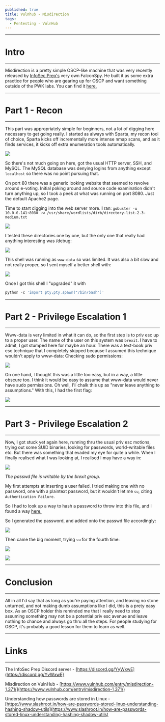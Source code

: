 ```yaml
---
published: true
title: Vulnhub - Misdirection
tags:
  - Pentesting - VulnHub
---
```

-----
# Intro
-----
Misdirection is a pretty simple OSCP-like machine that was very recently released by [InfoSec Prep's](https://discord.gg/YyWxwE) very own FalconSpy. He built it as some extra practice for people who are gearing up for OSCP and want something outside of the PWK labs. You can find it [here.](https://www.vulnhub.com/entry/misdirection-1,371/)

-----
# Part 1 - Recon
-----
This part was appropriately simple for beginners, not a lot of digging here necessary to get going really. I started as always with Sparta, my recon tool of choice, Sparta kicks off incrementally more intense nmap scans, and as it finds services, it kicks off extra enumeration tools automatically.

![]({{site.baseurl}}/assets/images/misdirection/01.png)

So there's not much going on here, got the usual HTTP server, SSH, and MySQL. The MySQL database was denying logins from anything except `localhost` so there was no point pursuing that.

On port 80 there was a generic looking website that seemed to revolve around e-voting. Initial poking around and source code examination didn't turn anything up, so I took a peek at what was running on port 8080. Just the default Apache2 page.

Time to start digging into the web server more. I ran:
`gobuster -u 10.0.0.141:8080 -w /usr/share/wordlists/dirb/directory-list-2.3-medium.txt`

![]({{site.baseurl}}/assets/images/misdirection/02.png)

I tested these directories one by one, but the only one that really had anything interesting was /debug:

![]({{site.baseurl}}/assets/images/misdirection/03.png)

This shell was running as `www-data` so was limited. It was also a bit slow and not really proper, so I sent myself a better shell with:

![]({{site.baseurl}}/assets/images/misdirection/04.png)

Once I got this shell I "upgraded" it with
```python
python -c 'import pty;pty.spawn("/bin/bash")'
```

-----
# Part 2 - Privilege Escalation 1
-----
Www-data is very limited in what it can do, so the first step is to priv esc up to a proper user. The name of the user on this system was `brexit`. I have to admit, I got stumped here for maybe an hour. There was a text-book priv esc technique that I completely skipped because I assumed this technique wouldn't apply to www-data: Checking sudo permissions:

![]({{site.baseurl}}/assets/images/misdirection/05.png)

On one hand, I thought this was a little too easy, but in a way, a little obscure too. I think it would be easy to assume that www-data would never have sudo permissions. Oh well, I'll chalk this up as "never leave anything to assumptions." With this, I had the first flag:

![]({{site.baseurl}}/assets/images/misdirection/06.png)

-----
# Part 3 - Privilege Escalation 2
-----
Now, I got stuck yet again here, running thru the usual priv esc motions, trying out some SUID binaries, looking for passwords, world-writable files etc. But there was something that evaded my eye for quite a while. When I finally realised what I was looking at, I realised I may have a way in:

![]({{site.baseurl}}/assets/images/misdirection/07.png)

*The passwd file is writable by the brexit group.*

My first attempts at inserting a user failed. I tried making one with no password, one with a plaintext password, but it wouldn't let me `su`, citing `Authentication Failure`.

So I had to look up a way to hash a password to throw into this file, and I found a way [here.](https://serverfault.com/questions/574586/what-is-the-purpose-of-openssl-passwd)

So I generated the password, and added onto the passwd file accordingly:

![]({{site.baseurl}}/assets/images/misdirection/08.png)

Then came the big moment, trying `su` for the fourth time:

![]({{site.baseurl}}/assets/images/misdirection/09.png)

![]({{site.baseurl}}/assets/images/misdirection/10.png)

-----
# Conclusion
-----
All in all I'd say that as long as you're paying attention, and leaving no stone unturned, and not making dumb assumptions like I did, this is a prety easy box. As an OSCP holder this reminded me that I really need to stop assuming something may not be a potential priv esc avenue and leave nothing to chance and always go thru all the steps. For people studying for OSCP, it's probably a good lesson for them to learn as well.

-----
# Links
-----
The InfoSec Prep Discord server - [https://discord.gg/YyWxwE](https://discord.gg/YyWxwE)

Misdirection on VulnHub - [https://www.vulnhub.com/entry/misdirection-1,371/](https://www.vulnhub.com/entry/misdirection-1,371/)

Understanding how passwords are stored in Linux - [https://www.slashroot.in/how-are-passwords-stored-linux-understanding-hashing-shadow-utils](https://www.slashroot.in/how-are-passwords-stored-linux-understanding-hashing-shadow-utils)
